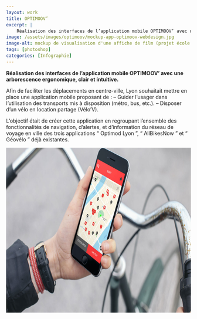```yaml
---
layout: work
title: OPTIMOOV’
excerpt: |
    Réalisation des interfaces de l’application mobile OPTIMOOV’ avec une arborescence ergonomique, clair et           intuitive.
image: /assets/images/optimoov/mockup-app-optimoov-webdesign.jpg
image-alt: mockup de visualisation d'une affiche de film (projet école Aries Lyon)
tags: [photoshop] 
categories: [Infographie]
---
```


<p><strong>R&eacute;alisation des interfaces de l&rsquo;application mobile OPTIMOOV&rsquo; avec une arborescence ergonomique, clair et intuitive.</strong></p>

<p>Afin de faciliter les d&eacute;placements en centre-ville, Lyon souhaitait mettre en place une application mobile proposant de : &ndash; Guider l&rsquo;usager dans l&rsquo;utilisation des transports mis &agrave; disposition (m&eacute;tro, bus, etc.). &ndash; Disposer d&rsquo;un v&eacute;lo en location partage (V&eacute;lo&rsquo;V).</p>

<p>L&rsquo;objectif &eacute;tait de cr&eacute;er cette application en regroupant l&rsquo;ensemble des fonctionnalit&eacute;s de navigation, d&rsquo;alertes, et d&rsquo;information du r&eacute;seau de voyage en ville des trois applications &ldquo; Optimod Lyon &rdquo;, &ldquo; AllBikesNow &rdquo; et &ldquo; G&eacute;ov&eacute;lo &rdquo; d&eacute;j&agrave; existantes.</p>

<p style="text-align:center"><img alt="" height="450" src="/assets/images/optimoov/mockup-app-optimoov-webdesign.jpg" /></p>